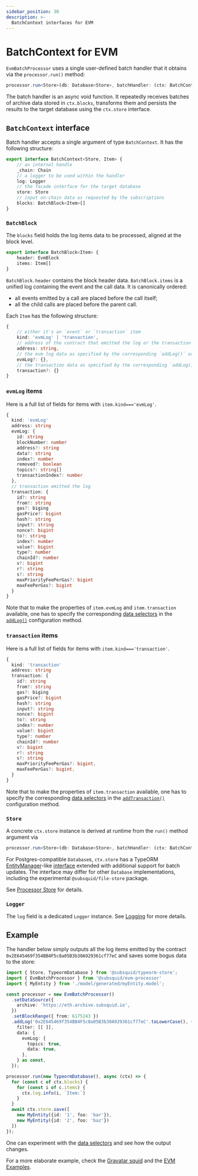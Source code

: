 ```yaml
---
sidebar_position: 30
description: >-
  BatchContext interfaces for EVM
---
```


# BatchContext for EVM

`EvmBatchProcessor` uses a single user-defined batch handler that it obtains via the `processor.run()` method: 
```ts
processor.run<Store>(db: Database<Store>, batchHandler: (ctx: BatchContext<Store>) => Promise<void>)
```

The batch handler is an async void function. It repeatedly receives batches of archive data stored in `ctx.blocks`, transforms them and persists the results to the target database using the `ctx.store` interface.

## `BatchContext` interface

Batch handler accepts a single argument of type `BatchContext`. It has the following structure:

```ts
export interface BatchContext<Store, Item> {
    // an internal handle
    _chain: Chain
    // a logger to be used within the handler
    log: Logger
    // the facade interface for the target database
    store: Store
    // input on-chain data as requested by the subscriptions
    blocks: BatchBlock<Item>[]
}
```

### `BatchBlock`

The `blocks` field holds the log items data to be processed, aligned at the block level.
```ts
export interface BatchBlock<Item> {
    header: EvmBlock
    items: Item[]
}
```

`BatchBlock.header` contains the block header data. `BatchBlock.items` is a unified log containing the event and the call data. It is canonically ordered:
 - all events emitted by a call are placed before the call itself;
 - all the child calls are placed before the parent call.

Each `Item` has the following structure:
```ts
{ 
    // either it's an `event` or `transaction` item
    kind: 'evmLog' | 'transaction',
    // address of the contract that emitted the log or the transaction destination
    address: string, 
    // the evm log data as specified by the corresponding `addLog()` or `addTransaction()` data selectors
    evmLog?: {},
    // the transaction data as specified by the corresponding `addLog()` or `addTransaction()` data selectors
    transaction?: {}
}
```

### `evmLog` items

Here is a full list of fields for items with `item.kind==='evmLog'`.

```ts
{
  kind: 'evmLog'
  address: string
  evmLog: {
    id: string
    blockNumber: number
    address?: string
    data?: string
    index?: number
    removed?: boolean
    topics?: string[]
    transactionIndex?: number
  },
  // transaction emitted the log
  transaction: {
    id?: string
    from?: string
    gas?: biging
    gasPrice?: bigint
    hash?: string
    input?: string
    nonce?: bigint
    to?: string
    index?: number
    value?: bigint
    type?: number
    chainId?: number
    v?: bigint
    r?: string
    s?: string
    maxPriorityFeePerGas?: bigint
    maxFeePerGas?: bigint
  }
}
```

Note that to make the properties of `item.evmLog` and `item.transaction` available, one has to specify the corresponding [data selectors](/evm-indexing/configuration/#data-selectors) in the [`addLog()`](/evm-indexing/configuration/#evm-logs) configuration method.

### `transaction` items

Here is a full list of fields for items with `item.kind==='transaction'`.

```ts
{
  kind: 'transaction'
  address: string
  transaction: {
    id?: string
    from?: string
    gas?: biging
    gasPrice?: bigint
    hash?: string
    input?: string
    nonce?: bigint
    to?: string
    index?: number
    value?: bigint
    type?: number
    chainId?: number
    v?: bigint
    r?: string
    s?: string
    maxPriorityFeePerGas?: bigint,
    maxFeePerGas?: bigint,
  }
}
```

Note that to make the properties of `item.transaction` available, one has to specify the corresponding [data selectors](/evm-indexing/configuration/#data-selectors) in the [`addTransaction()`](/evm-indexing/configuration/#evm-transactions) configuration method.

### `Store`

A concrete `ctx.store` instance is derived at runtime from the `run()` method argument via

```ts
processor.run<Store>(db: Database<Store>, batchHandler: (ctx: BatchContext<Store>) => Promise<void>)
``` 
For Postgres-compatible `Database`s, `ctx.store` has a TypeORM [EntityManager](https://orkhan.gitbook.io/typeorm/docs/entity-manager-api)-like [interface](/basics/store/typeorm-store) extended with additional support for batch updates. The interface may differ for other `Database` implementations, including the experimental `@subsquid/file-store` package.

See [Processor Store](/basics/store) for details.

### `Logger`

The `log` field is a dedicated `Logger` instance. See [Logging](/basics/logging) for more details.

## Example

The handler below simply outputs all the log items emitted by the contract `0x2E645469f354BB4F5c8a05B3b30A929361cf77eC` and saves some bogus data to the store:

```ts
import { Store, TypeormDatabase } from '@subsquid/typeorm-store';
import { EvmBatchProcessor } from '@subsquid/evm-processor'
import { MyEntity } from './model/generated/myEntity.model';

const processor = new EvmBatchProcessor()
  .setDataSource({
    archive: 'https://eth.archive.subsquid.io',
  })
  .setBlockRange({ from: 6175243 })
  .addLog('0x2E645469f354BB4F5c8a05B3b30A929361cf77eC'.toLowerCase(), {
    filter: [[ ]],
    data: {
      evmLog: {
        topics: true,
        data: true,
      },
    } as const,
  });

processor.run(new TypeormDatabase(), async (ctx) => {
  for (const c of ctx.blocks) {
    for (const i of c.items) {
      ctx.log.info(i, `Item:`)
    }
  }
  await ctx.store.save([
    new MyEntity({id: '1', foo: 'bar'}), 
    new MyEntity({id: '2', foo: 'baz'})
  ])
});
```

One can experiment with the [data selectors](/evm-indexing/configuration/#data-selectors) and see how the output changes.

For a more elaborate example, check the [Gravatar squid](https://github.com/subsquid/squid-evm-template/tree/gravatar-squid) and the [EVM Examples](/examples).

